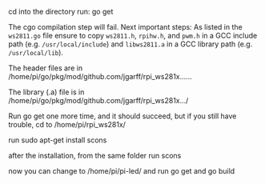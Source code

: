 cd into the directory
run:
go get

The cgo compilation step will fail.  Next important steps:
As listed in the `ws2811.go` file ensure to copy
`ws2811.h`, `rpihw.h`, and `pwm.h` in a GCC include
path (e.g. `/usr/local/include`) and
`libws2811.a` in a GCC library
path (e.g. `/usr/local/lib`).

The header files are in /home/pi/go/pkg/mod/github.com/jgarff/rpi_ws281x......

The library (.a) file is in /home/pi/go/pkg/mod/github.com/jgarff/rpi_ws281x.../

Run go get one more time, and it should succeed, but
if you still have trouble, cd to /home/pi/rpi_ws281x/

run sudo apt-get install scons

after the installation, from the same folder run scons

now you can change to /home/pi/pi-led/ and run go get and go build
